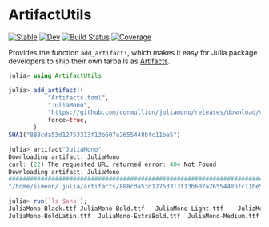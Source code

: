 # ArtifactUtils

[![Stable](https://img.shields.io/badge/docs-stable-blue.svg)](https://simeonschaub.github.io/ArtifactUtils.jl/stable/)
[![Dev](https://img.shields.io/badge/docs-dev-blue.svg)](https://simeonschaub.github.io/ArtifactUtils.jl/dev/)
[![Build Status](https://github.com/simeonschaub/ArtifactUtils.jl/workflows/CI/badge.svg)](https://github.com/simeonschaub/ArtifactUtils.jl/actions)
[![Coverage](https://codecov.io/gh/simeonschaub/ArtifactUtils.jl/branch/master/graph/badge.svg)](https://codecov.io/gh/simeonschaub/ArtifactUtils.jl)

Provides the function `add_artifact!`, which makes it easy for Julia package developers to
ship their own tarballs as [Artifacts](https://julialang.github.io/Pkg.jl/dev/artifacts/).

```julia
julia> using ArtifactUtils

julia> add_artifact!(
           "Artifacts.toml",
           "JuliaMono",
           "https://github.com/cormullion/juliamono/releases/download/v0.021/JuliaMono.tar.gz",
           force=true,
       )
SHA1("888cda53d12753313f13b607a2655448bfc11be5")

julia> artifact"JuliaMono"
Downloading artifact: JuliaMono
curl: (22) The requested URL returned error: 404 Not Found
Downloading artifact: JuliaMono
######################################################################## 100.0%#=#=#
"/home/simeon/.julia/artifacts/888cda53d12753313f13b607a2655448bfc11be5"

julia> run(`ls $ans`);
JuliaMono-Black.ttf	JuliaMono-Bold.ttf	 JuliaMono-Light.ttf	JuliaMono-RegularLatin.ttf  LICENSE
JuliaMono-BoldLatin.ttf  JuliaMono-ExtraBold.ttf  JuliaMono-Medium.ttf	JuliaMono-Regular.ttf
```
